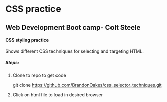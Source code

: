 # CSS practice

## Web Development Boot camp- Colt Steele

#### CSS styling practice


Shows different CSS techniques for selecting and targeting HTML.

##### Steps:
  1. Clone to repo to get code

      git clone https://github.com/BrandonOakes/css_selector_techniques.git

  2. Click on html file to load in desired browser
